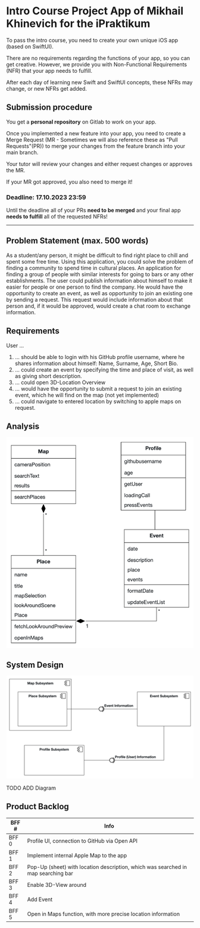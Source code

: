# Intro Course Project App of Mikhail Khinevich for the iPraktikum

To pass the intro course, you need to create your own unique iOS app (based on SwiftUI).

There are no requirements regarding the functions of your app, so you can get creative.
However, we provide you with Non-Functional Requirements (NFR) that your app needs to fulfill.

After each day of learning new Swift and SwiftUI concepts, these NFRs may change, or new NFRs get added.

## Submission procedure

You get a **personal repository** on Gitlab to work on your app.

Once you implemented a new feature into your app, you need to create a Merge Request (MR - Sometimes we will also reference these as "Pull Requests"(PR)) to merge your changes from the feature branch into your main branch.

Your tutor will review your changes and either request changes or approves the MR.

If your MR got approved, you also need to merge it!

### Deadline: **17.10.2023 23:59**

Until the deadline all of your PRs **need to be merged** and your final app **needs to fulfill** all of the requested NFRs!

---

## Problem Statement (max. 500 words)

As a student/any person, it might be difficult to find right place to chill and spent some free time. 
Using this application, you could solve the problem of finding a community to spend time in cultural places.
An application for finding a group of people with similar interests for going to bars or any other establishments.
The user could publish information about himself to make it easier for people or one person to find the company. 
He would have the opportunity to create an event, as well as opportunity to join an existing one by sending a request. 
This request would include information about that person and, if it would be approved, would create a chat room to exchange information.

## Requirements
User ...
1) ... should be able to login with his GitHub profile username, where he shares information about himself: Name, Surname, Age, Short Bio.
2) ... could create an event by specifying the time and place of visit, as well as giving short description.
3) ... could open 3D-Location Overview 
3) ... would have the opportunity to submit a request to join an existing event, which he will find on the map (not yet implemented)
4) ... could navigate to entered location by switching to apple maps on request.


## Analysis

![UML Diagramm](UMLClassDiagram.png)

## System Design
![UML Diagramm](SystemDesign.png)

TODO ADD Diagram

## Product Backlog
| BFF # | Info                                                                              |
| ----- | --------------------------------------------------------------------------------- |
| BFF 0 | Profile UI, connection to GitHub via Open API                                     |
| BFF 1 | Implement internal Apple Map to the app                                           |
| BFF 2 | Pop-Up (sheet) with location description, which was searched in map searching bar |
| BFF 3 | Enable 3D-View around                                                             |
| BFF 4 | Add Event                                                                         |
| BFF 5 | Open in Maps function, with more precise location information                     |

